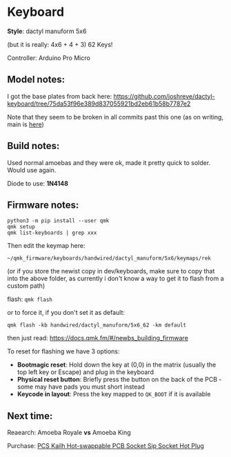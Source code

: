 # Keyboard

**Style**: dactyl manuform 5x6

(but it is really: 4x6 + 4 + 3) 62 Keys!

Controller: Arduino Pro Micro

## Model notes:

I got the base plates from back here: https://github.com/joshreve/dactyl-keyboard/tree/75da53f96e389d837055921bd2eb61b58b7787e2

Note that they seem to be broken in all commits past this one (as on writing, main is [here](https://github.com/joshreve/dactyl-keyboard/commit/dd706f14f9aacfc429160bf5b03b688fdb5ce2f4))

## Build notes:

Used normal amoebas and they were ok, made it pretty quick to solder. Would use again.

Diode to use: **1N4148**

## Firmware notes:
```
python3 -m pip install --user qmk
qmk setup
qmk list-keyboards | grep xxx
```

Then edit the keymap here:
```
~/qmk_firmware/keyboards/handwired/dactyl_manuform/5x6/keymaps/rek
```
(or if you store the newist copy in dev/keyboards, make sure to copy that into the above folder, as currently i don't know a way to get it to flash from a custom path)

flash: `qmk flash`

or to force it, if you don't set it as default:
```
qmk flash -kb handwired/dactyl_manuform/5x6_62 -km default
```

then just read: https://docs.qmk.fm/#/newbs_building_firmware

To reset for flashing we have 3 options:
* **Bootmagic reset**: Hold down the key at (0,0) in the matrix (usually the top left key or Escape) and plug in the keyboard
* **Physical reset button**: Briefly press the button on the back of the PCB - some may have pads you must short instead
* **Keycode in layout**: Press the key mapped to `QK_BOOT` if it is available
## Next time:

Reaearch: Amoeba Royale **vs** Amoeba King

Purchase: [PCS Kailh Hot-swappable PCB Socket Sip Socket Hot Plug](https://www.amazon.com/gp/product/B096WZ6TJ5?ie=UTF8&psc=1&linkCode=ll1&tag=dlfordio-20&linkId=1c74b975a667dbd57728eb68931f6446&language=en_US&ref_=as_li_ss_tl)
